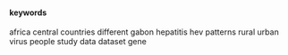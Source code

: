 #### keywords
africa
central
countries
different
gabon
hepatitis
hev
patterns
rural
urban
virus
people
study
data
dataset
gene
